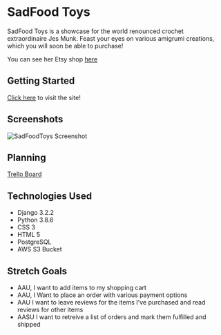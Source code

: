 # SadFood Toys

SadFood Toys is a showcase for the world renounced crochet extraordinaire Jes Munk. Feast your eyes on various amigrumi creations, which you will soon be able to purchase!

You can see her Etsy shop [here](https://etsy.com/shop/jeslovestoast)

## Getting Started

[Click here](https://sadfoodtoys.herokuapp.com) to visit the site!

## Screenshots

![SadFoodToys Screenshot](https://i.imgur.com/uxpUf49.png)

## Planning

[Trello Board](https://trello.com/b/2xZUysmw/sadfoodcom)

## Technologies Used

* Django 3.2.2
* Python 3.8.6
* CSS 3
* HTML 5
* PostgreSQL
* AWS S3 Bucket

## Stretch Goals

* AAU, I want to add items to my shopping cart
* AAU, I Want to place an order with various payment options
* AAU I want to leave reviews for the items I've purchased and read reviews for other items
* AASU I want to retreive a list of orders and mark them fulfilled and shipped